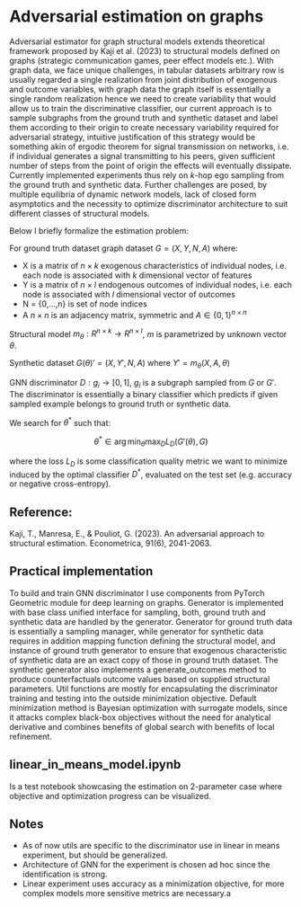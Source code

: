 # Adversarial estimation on graphs 

Adversarial estimator for graph structural models extends theoretical framework proposed by Kaji et al. (2023) to structural models defined on graphs (strategic communication games, peer effect models etc.). With graph data, we face unique challenges, in tabular datasets arbitrary row is usually regarded a single realization from joint distribution of exogenous and outcome variables, with graph data the graph itself is essentially a single random realization hence we need to create variability that would allow us to train the discriminative classifier, our current approach is to sample subgraphs from the ground truth and synthetic dataset and label them according to their origin to create necessary variability required for adversarial strategy, intuitive justification of this strategy would be something akin of ergodic theorem for signal transmission on networks, i.e. if individual generates a signal transmitting to his peers, given sufficient number of steps from the point of origin the effects will eventually dissipate. Currently implemented experiments thus rely on $k$-hop ego sampling from the ground truth and synthetic data. Further challenges are posed, by multiple equilibria of dynamic network models, lack of closed form asymptotics and the necessity to optimize discriminator architecture to suit different classes of structural models.

Below I briefly formalize the estimation problem:

For ground truth dataset graph dataset $G = (X,Y,N,A)$ where:
- X is a matrix of $n \times k$ exogenous characteristics of individual nodes, i.e. each node is associated with $k$ dimensional vector of features
- Y is a matrix of $n \times l$ endogenous outcomes of individual nodes, i.e. each node is associated with $l$ dimensional vector of outcomes
- N = \{0,...,n\} is set of node indices
- A $n\times n$ is an adjacency matrix, symmetric and $A \in \{0,1\} ^{n\times n}$

Structural model $m_{\theta}: R^{n \times k } \to R^{n \times l }$, $m$ is parametrized by unknown vector $\theta$.

Synthetic dataset $G(\theta)' = (X,Y',N,A)$ where $Y'=m_{\theta}(X,A, \theta)$

GNN discriminator $D: g_i \to [0,1]$, $g_i$ is a subgraph sampled from $G$ or $G'$. The discriminator is essentially a binary classifier which predicts if given sampled example belongs to ground truth or synthetic data.

We search for $\theta^*$ such that:
```math
  \theta^* \in \arg \min_{\theta}\max_{D} L_D(G'(\theta),G)
```
where the loss $L_D$ is some classification quality metric we want to minimize induced by the optimal classifier $D^*$, evaluated on the test set (e.g. accuracy or negative cross-entropy).

## Reference:
Kaji, T., Manresa, E., & Pouliot, G. (2023). An adversarial approach to structural estimation. Econometrica, 91(6), 2041-2063.

## Practical implementation

To build and train GNN discriminator I use components from PyTorch Geometric module for deep learning on graphs. Generator is implemented with base class unified interface for sampling, both, ground truth and synthetic data are handled by the generator. Generator for ground truth data is essentially a sampling manager, while generator for synthetic data requires in addition mapping function defining the structural model, and instance of ground truth generator to ensure that exogenous characteristic of synthetic data are an exact copy of those in ground truth dataset. The synthetic generator also implements a generate_outcomes method to produce counterfactuals outcome values based on supplied structural parameters. Util functions are mostly for encapsulating the discriminator training and testing into the outside minimization objective. Default minimization method is Bayesian optimization with surrogate models, since it attacks complex black-box objectives without the need for analytical derivative and combines benefits of global search with benefits of local refinement.

## linear_in_means_model.ipynb
Is a test notebook showcasing the estimation on 2-parameter case where objective and optimization progress can be visualized.

## Notes
- As of now utils are specific to the discriminator use in linear in means experiment, but should be generalized.
- Architecture of GNN for the experiment is chosen ad hoc since the identification is strong.
- Linear experiment uses accuracy as a minimization objective, for more complex models more sensitive metrics are necessary.a